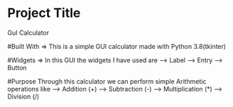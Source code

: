 # Project Title
GuI Calculator

#Built With
=> This is a simple GUI calculator made with Python 3.8(tkinter)

#Widgets
=> In this GUI the widgets I have used are
--> Label
--> Entry
--> Button

#Purpose
Through this calculator we can perform simple Arithmetic operations like
--> Addition (+)
--> Subtraction (-)
--> Multiplication (*)
--> Division (/)
